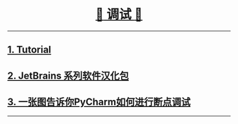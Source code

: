 [<h1 align = "center">:rocket: 调试 :facepunch:</h1>][3]

---
## [1. Tutorial][2]
## [2. JetBrains 系列软件汉化包][1]
## [3. 一张图告诉你PyCharm如何进行断点调试][4]







---
[0]: https://github.com/Jythoner/pycharm
[1]: https://github.com/pingfangx/TranslatorX
[2]: https://github.com/judasn/IntelliJ-IDEA-Tutorial
[3]: https://blog.csdn.net/u011331731/article/details/72801449
[4]: https://blog.csdn.net/lanchunhui/article/details/49514297
